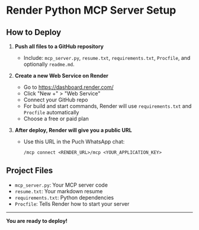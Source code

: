 # Render Python MCP Server Setup

## How to Deploy

1. **Push all files to a GitHub repository**
   - Include: `mcp_server.py`, `resume.txt`, `requirements.txt`, `Procfile`, and optionally `readme.md`.

2. **Create a new Web Service on Render**
   - Go to https://dashboard.render.com/
   - Click "New +" > "Web Service"
   - Connect your GitHub repo
   - For build and start commands, Render will use `requirements.txt` and `Procfile` automatically
   - Choose a free or paid plan

3. **After deploy, Render will give you a public URL**
   - Use this URL in the Puch WhatsApp chat:
     ```
     /mcp connect <RENDER_URL>/mcp <YOUR_APPLICATION_KEY>
     ```

## Project Files
- `mcp_server.py`: Your MCP server code
- `resume.txt`: Your markdown resume
- `requirements.txt`: Python dependencies
- `Procfile`: Tells Render how to start your server

---

**You are ready to deploy!**
